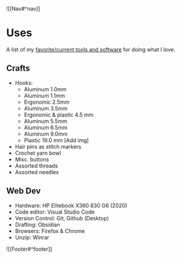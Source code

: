 ![[Nav#^nav]]

# Uses
A list of my [favorite/current tools and software](https://uses.tech/) for doing what I love.

## Crafts
- Hooks:
	- Aluminum 1.0mm
	- Aluminum 1.1mm
	- Ergonomic 2.5mm
	- Aluminum 3.5mm
	- Ergonomic & plastic 4.5 mm
	- Aluminum 5.5mm
	- Aluminum 6.5mm
	- Aluminum 9.0mm
	- Plastic 19.0 mm
[Add img]
- Hair pins as stitch markers
- Crochet yarn bowl
- Misc. buttons
- Assorted threads
- Assorted needles

## Web Dev
- Hardware: HP Elitebook X360 830 G6 (2020)
- Code editor: Visual Studio Code
- Version Control: Git, Github (Desktop)
- Drafting: Obsidian
- Browsers: Firefox & Chrome
- Unzip: Winrar

![[Footer#^footer]]